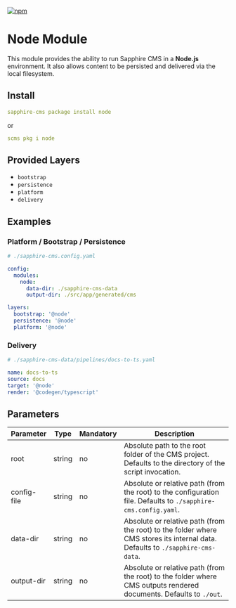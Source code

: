 [![npm](https://img.shields.io/npm/v/@sapphire-cms/node.svg)](http://npm.im/@sapphire-cms/node)

# Node Module

This module provides the ability to run Sapphire CMS in a **Node.js** environment.
It also allows content to be persisted and delivered via the local filesystem.

## Install

```yaml
sapphire-cms package install node
```

or

```yaml
scms pkg i node
```

## Provided Layers

- `bootstrap`
- `persistence`
- `platform`
- `delivery`

## Examples

### Platform / Bootstrap / Persistence

```yaml
# ./sapphire-cms.config.yaml

config:
  modules:
    node:
      data-dir: ./sapphire-cms-data
      output-dir: ./src/app/generated/cms

layers:
  bootstrap: '@node'
  persistence: '@node'
  platform: '@node'
```

### Delivery

```yaml
# ./sapphire-cms-data/pipelines/docs-to-ts.yaml

name: docs-to-ts
source: docs
target: '@node'
render: '@codegen/typescript'
```

## Parameters

| Parameter   | Type   | Mandatory | Description                                                                                                                    |
| ----------- | ------ | --------- | ------------------------------------------------------------------------------------------------------------------------------ |
| root        | string | no        | Absolute path to the root folder of the CMS project. Defaults to the directory of the script invocation.                       |
| config-file | string | no        | Absolute or relative path (from the root) to the configuration file. Defaults to `./sapphire-cms.config.yaml`.                 |
| data-dir    | string | no        | Absolute or relative path (from the root) to the folder where CMS stores its internal data. Defaults to `./sapphire-cms-data`. |
| output-dir  | string | no        | Absolute or relative path (from the root) to the folder where CMS outputs rendered documents. Defaults to `./out`.             |

